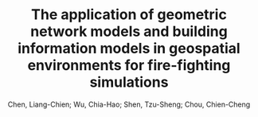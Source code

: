---
layout: technique
title: "The application of geometric network models and building information models in geospatial environments for fire-fighting simulations"
system: "True"
technique: "False"
design_study: "False"
evaluation: "False"
data: "False"
analysis: "False"
generation: "False"
curation_and_transformation: "False"
management: "False"
modeling: "True"
urban_analysis: "True"
visualization: "True"
sunlight_access: "False"
wind_ventilation: "False"
view_impact: "False"
energy: "False"
damage_and_disaster_management: "True"
climate: "False"
sound: "False"
property_cadastre: "False"
others: "False"
lookup: "False"
browse: "False"
locate: "True"
explore: "False"
identify: "True"
compare: "False"
summarize: "False"
distribution: "False"
trends: "False"
outliers: "False"
extremes: "False"
features: "True"
target_discovery: "True"
target_access: "True"
spatial_relation: "True"
buildings: "True"
streets: "False"
nature: "False"
uniform_discretization: "False"
structural_subdivision: "True"
univariate: "False"
multivariate: "False"
volumetric: "False"
temporal: "True"
sensing: "False"
statistical: "False"
simulation_based: "True"
learning_based: "False"
surveyed: "False"
site: "True"
block: "False"
multi_block: "False"
city: "False"
va_wo_model: "False"
post_model: "False"
model_integrated: "True"
assisted_models: "False"
overlay: "True"
embedded: "False"
linked: "False"
temporal_jx: "False"
spatial_jx: "False"
filter: "False"
aggregate: "False"
embed: "False"
glyphs: "False"
bar_charts: "False"
scatterplots: "False"
matrix: "False"
parallel_coordinates: "False"
map_2d: "False"
map_3d: "True"
walking: "False"
steering: "False"
selection_based: "False"
manipulation_based: "True"
distortion: "False"
ghosting: "False"
culling: "False"
birds_view: "False"
multi_view: "False"
assisted_steering: "False"
other: "False"
vr_cave: "False"
ar: "False"
desktop: "True"
mobile: "True"
case_study: "True"
user_study: "False"
statistical_evaluation: "False"
expert_interviews: "False"
key: "Y3W3KCWM"
item_type: "journalArticle"
publication_year: "2014"
author: "Chen, Liang-Chien; Wu, Chia-Hao; Shen, Tzu-Sheng; Chou, Chien-Cheng"
publication_title: "Computers, Environment and Urban Systems"
isbn: "nan"
issn: "01989715"
doi: "10.1016/j.compenvurbsys.2014.01.003"
url_paper: "https://linkinghub.elsevier.com/retrieve/pii/S0198971514000143"
abstract_note: "nan"
date_added: "2023-01-30 00:01:08"
date_modified: "2023-01-30 00:01:08"
access_date: "2023-01-30 00:01:08"
pages: "1-12"
num_pages: "nan"
issue: "nan"
volume: "45.0"
number_of_volumes: "nan"
journal_abbreviation: "Computers, Environment and Urban Systems"
short_title: "nan"
series: "nan"
series_number: "nan"
series_text: "nan"
series_title: "nan"
publisher: "nan"
place: "nan"
language: "en"
rights: "nan"
type: "nan"
archive: "nan"
archive_location: "nan"
library_catalog: "DOI.org (Crossref)"
call_number: "nan"
extra: "nan"
notes: "nan"
link_attachments: "nan"
manual_tags: "nan"
automatic_tags: "nan"
editor: "nan"
series_editor: "nan"
translator: "nan"
contributor: "nan"
attorney_agent: "nan"
book_author: "nan"
cast_member: "nan"
commenter: "nan"
composer: "nan"
cosponsor: "nan"
counsel: "nan"
interviewer: "nan"
producer: "nan"
recipient: "nan"
reviewed_author: "nan"
scriptwriter: "nan"
words_by: "nan"
guest: "nan"
number: "nan"
edition: "nan"
running_time: "nan"
scale: "nan"
medium: "nan"
artwork_size: "nan"
filing_date: "nan"
application_number: "nan"
assignee: "nan"
issuing_authority: "nan"
country: "nan"
meeting_name: "nan"
conference_name: "nan"
court: "nan"
references: "nan"
reporter: "nan"
legal_status: "nan"
priority_numbers: "nan"
programming_language: "nan"
version: "nan"
system: "nan"
code: "nan"
code_number: "nan"
section: "nan"
session: "nan"
committee: "nan"
history: "nan"
legislative_body: "nan"
---